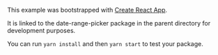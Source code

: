 This example was bootstrapped with [Create React App](https://github.com/facebook/create-react-app).

It is linked to the date-range-picker package in the parent directory for development purposes.

You can run `yarn install` and then `yarn start` to test your package.
